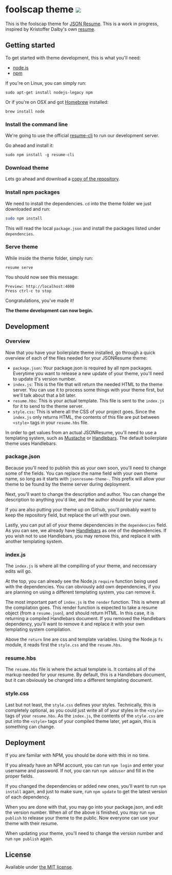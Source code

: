 # foolscap theme [![](https://badge.fury.io/js/jsonresume-theme-boilerplate.svg)](https://www.npmjs.org/package/jsonresume-theme-boilerplate)

This is the foolscap theme for [JSON Resume](http://jsonresume.org/). This is a work in progress, inspired by Kristoffer Dalby's own [resume](https://github.com/kradalby/resume).

## Getting started

To get started with theme development, this is what you'll need:

- [node.js](http://howtonode.org/how-to-install-nodejs)
- [npm](http://howtonode.org/introduction-to-npm)

If you're on Linux, you can simply run:

```
sudo apt-get install nodejs-legacy npm
```

Or if you're on OSX and got [Homebrew](http://brew.sh/) installed:
```
brew install node
```

### Install the command line

We're going to use the official [resume-cli](https://github.com/jsonresume/resume-cli) to run our development server.

Go ahead and install it:

```
sudo npm install -g resume-cli
```

### Download theme

Lets go ahead and download a [copy of the repository](https://github.com/jsonresume/jsonresume-theme-boilerplate/archive/master.zip).

### Install npm packages

We need to install the dependencies. `cd` into the theme folder we just downloaded and run:

```bash
sudo npm install
```

This will read the local `package.json` and install the packages listed under `dependencies`.

### Serve theme

While inside the theme folder, simply run:

```
resume serve
```

You should now see this message:

```
Preview: http://localhost:4000
Press ctrl-c to stop
```

Congratulations, you've made it!

__The theme development can now begin.__

## Development

### Overview

Now that you have your boilerplate theme installed, go through a quick overview of each of the files needed for your JSONResume theme:

* `package.json`: Your package.json is required by all npm packages. Everytime you want to release a new update of your theme, you'll need to update it's version number.
* `index.js`: This is the file that will return the needed HTML to the theme server. You can use it to process some things with your theme first, but we'll talk about that a bit later.
* `resume.hbs`: This is your actual template. This file is sent to the `index.js` for it to send to the theme server.
* `style.css`: This is where all the CSS of your project goes. Since the `index.js` only returns HTML, the contents of this file are put between `<style>` tags in your `resume.hbs` file.

In order to get values from an actual JSONResume, you'll need to use a templating system, such as [Mustache](http://mustache.github.io/) or [Handlebars](http://handlebarsjs.com/). The default boilerplate theme uses Handlebars.

### package.json

Because you'll need to publish this as your own soon, you'll need to change some of the fields. You can replace the name field with your own theme name, so long as it starts with `jsonresume-theme-`. This prefix will allow your theme to be found by the theme server during deployment.

Next, you'll want to change the description and author. You can change the description to anything you'd like, and the author should be your name.

If you are also putting your theme up on Github, you'll probably want to keep the repository field, but replace the url with your own.

Lastly, you can put all of your theme dependencies in the `dependencies` field. As you can see, we already have [Handlebars](http://handlebarsjs.com/) as one of the dependencies. If you wish not to use Handlebars, you may remove this, and replace it with another templating system.

### index.js

The `index.js` is where all the compiliing of your theme, and neccessary edits will go.

At the top, you can already see the Node.js `require` function being used with the dependencies. You can obviously add own dependencies, if you are planning on using a different templating system, you can remove it.

The most important part of `index.js` is the `render` function. This is where all the compilation goes. This render function is expected to take a resume object (from a `resume.json`), and should return HTML. In this case, it is returning a compiled Handlebars document. If you removed the Handlebars dependency, you'll want to remove it and replace it with your own templating system compilation.

Above the `return` line are css and template variables. Using the Node.js `fs` module, it reads first the `style.css` and the `resume.hbs`.

### resume.hbs

The `resume.hbs` file is where the actual template is. It contains all of the markup needed for your resume. By default, this is a Handlebars document, but it can obviously be changed into a different templating document.

### style.css

Last but not least, the `style.css` defines your styles. Technically, this is completely optional, as you could just write all of your styles in the `<style>` tags of your `resume.hbs`. As the `index.js`, the contents of the `style.css` are put into the `<style>` tags of your compiled theme later, yet again, this is something can change.

## Deployment

If you are familar with NPM, you should be done with this in no time.

If you already have an NPM account, you can run `npm login` and enter your username and password. If not, you can run `npm adduser` and fill in the proper fields.

If you changed the dependencies or added new ones, you'll want to run `npm install` again, and just to make sure, run `npm update` to get the latest version of each dependency.

When you are done with that, you may go into your package.json, and edit the version number. When all of the above is finished, you may run `npm publish` to release your theme to the public. Now everyone can use your theme with their resume.

When updating your theme, you'll need to change the version number and run `npm publish` again.

## License

Available under [the MIT license](http://mths.be/mit).
